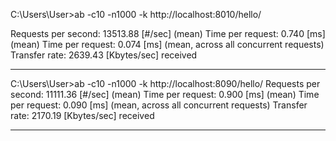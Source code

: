 C:\Users\User>ab -c10  -n1000  -k http://localhost:8010/hello/

Requests per second:    13513.88 [#/sec] (mean)
Time per request:       0.740 [ms] (mean)
Time per request:       0.074 [ms] (mean, across all concurrent requests)
Transfer rate:          2639.43 [Kbytes/sec] received

-----------
C:\Users\User>ab -c10  -n1000  -k http://localhost:8090/hello/
Requests per second:    11111.36 [#/sec] (mean)
Time per request:       0.900 [ms] (mean)
Time per request:       0.090 [ms] (mean, across all concurrent requests)
Transfer rate:          2170.19 [Kbytes/sec] received

----